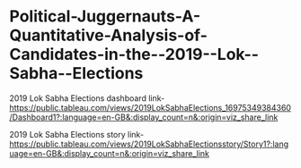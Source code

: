 # Political-Juggernauts-A-Quantitative-Analysis-of-Candidates-in-the--2019--Lok--Sabha--Elections


2019 Lok Sabha Elections dashboard link-https://public.tableau.com/views/2019LokSabhaElections_16975349384360/Dashboard1?:language=en-GB&:display_count=n&:origin=viz_share_link

2019 Lok Sabha Elections story link-https://public.tableau.com/views/2019LokSabhaElectionsstory/Story1?:language=en-GB&:display_count=n&:origin=viz_share_link
